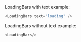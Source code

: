 LoadingBars with text example:

```js
<LoadingBars text="loading" />
```

LoadingBars without text example:

```js
<LoadingBars/>
```
